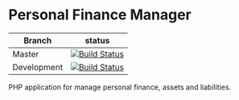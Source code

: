 # Personal Finance Manager

| Branch | status |
|---|---|
| Master | [![Build Status](https://travis-ci.org/SrPeaton/perfin.svg?branch=master)](https://travis-ci.org/SrPeaton/perfin) |
| Development | [![Build Status](https://travis-ci.org/SrPeaton/perfin.svg?branch=devel)](https://travis-ci.org/SrPeaton/perfin) |


PHP application for manage personal finance, assets and liabilities.
